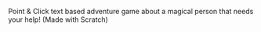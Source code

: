 Point & Click text based adventure game about a magical person that needs your help! (Made with Scratch)
